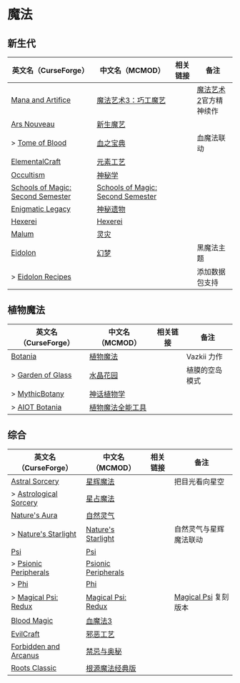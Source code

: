# 魔法

## 新生代

| 英文名（CurseForge）                                                                                               | 中文名（MCMOD）                                                           | 相关链接 | 备注                                                          |
| ------------------------------------------------------------------------------------------------------------------ | ------------------------------------------------------------------------- | -------- | ------------------------------------------------------------- |
| [Mana and Artifice](https://www.curseforge.com/minecraft/mc-mods/mana-and-artifice)                                | [魔法艺术3：巧工魔艺](https://www.mcmod.cn/class/2773.html)               |          | [魔法艺术 2](https://www.mcmod.cn/class/203.html)官方精神续作 |
| [Ars Nouveau](https://www.curseforge.com/minecraft/mc-mods/ars-nouveau)                                            | [新生魔艺](https://www.mcmod.cn/class/3468.html)                          |          |                                                               |
| > [Tome of Blood](https://www.curseforge.com/minecraft/mc-mods/tome-of-blood)                                      | [血之宝典](https://www.mcmod.cn/class/4673.html)                          |          | 血魔法联动                                                    |
| [ElementalCraft](https://www.curseforge.com/minecraft/mc-mods/elemental-craft)                                     | [元素工艺](https://www.mcmod.cn/class/3504.html)                          |          |                                                               |
| [Occultism](https://www.curseforge.com/minecraft/mc-mods/occultism)                                                | [神秘学](https://www.mcmod.cn/class/3986.html)                            |          |                                                               |
| [Schools of Magic: Second Semester](https://www.curseforge.com/minecraft/mc-mods/schools-of-magic-second-semester) | [Schools of Magic: Second Semester](https://www.mcmod.cn/class/4549.html) |          |                                                               |
| [Enigmatic Legacy](https://www.curseforge.com/minecraft/mc-mods/enigmatic-legacy)                                  | [神秘遗物](https://www.mcmod.cn/class/2239.html)                          |          |                                                               |
| [Hexerei](https://www.curseforge.com/minecraft/mc-mods/hexerei)                                                    | [Hexerei](https://www.mcmod.cn/class/5238.html)                           |          |                                                               |
| [Malum](https://www.curseforge.com/minecraft/mc-mods/malum)                                                        | [灵灾](https://www.mcmod.cn/class/4712.html)                              |          |                                                               |
| [Eidolon](https://www.curseforge.com/minecraft/mc-mods/eidolon)                                                    | [幻梦](https://www.mcmod.cn/class/3469.html)                              |          | 黑魔法主题                                                    |
| > [Eidolon Recipes](https://www.curseforge.com/minecraft/mc-mods/eidolon-recipes)                                  |                                                                           |          | 添加数据包支持                                                |

## 植物魔法

| 英文名（CurseForge）                                                                      | 中文名（MCMOD）                                          | 相关链接 | 备注           |
| ----------------------------------------------------------------------------------------- | -------------------------------------------------------- | -------- | -------------- |
| [Botania](https://www.curseforge.com/minecraft/mc-mods/botania)                           | [植物魔法](https://www.mcmod.cn/class/332.html)          |          | Vazkii 力作    |
| > [Garden of Glass](https://www.curseforge.com/minecraft/mc-mods/botania-garden-of-glass) | [水晶花园](https://www.mcmod.cn/class/645.html)          |          | 植膜的空岛模式 |
| > [MythicBotany](https://www.curseforge.com/minecraft/mc-mods/mythicbotany)               | [神话植物学](https://www.mcmod.cn/class/3644.html)       |          |                |
| > [AIOT Botania](https://www.curseforge.com/minecraft/mc-mods/aiot-botania)               | [植物魔法全能工具](https://www.mcmod.cn/class/1544.html) |          |                |

## 综合

| 英文名（CurseForge）                                                                        | 中文名（MCMOD）                                             | 相关链接 | 备注                                                        |
| ------------------------------------------------------------------------------------------- | ----------------------------------------------------------- | -------- | ----------------------------------------------------------- |
| [Astral Sorcery](https://www.curseforge.com/minecraft/mc-mods/astral-sorcery)               | [星辉魔法](https://www.mcmod.cn/class/639.html)             |          | 把目光看向星空                                              |
| > [Astrological Sorcery](https://www.curseforge.com/minecraft/mc-mods/astrological-sorcery) | [星占魔法](https://www.mcmod.cn/class/3253.html)            |          |                                                             |
| [Nature's Aura](https://www.curseforge.com/minecraft/mc-mods/natures-aura)                  | [自然灵气](https://www.mcmod.cn/class/1547.html)            |          |                                                             |
| > [Nature's Starlight](https://www.curseforge.com/minecraft/mc-mods/natures-starlight)      | [Nature's Starlight](https://www.mcmod.cn/class/6299.html)  |          | 自然灵气与星辉魔法联动                                      |
| [Psi](https://www.curseforge.com/minecraft/mc-mods/psi)                                     | [Psi](https://www.mcmod.cn/class/470.html)                  |          |                                                             |
| > [Psionic Peripherals](https://www.curseforge.com/minecraft/mc-mods/psionic-peripherals)   | [Psionic Peripherals](https://www.mcmod.cn/class/4711.html) |          |                                                             |
| > [Phi](https://www.curseforge.com/minecraft/mc-mods/phi)                                   | [Phi](https://www.mcmod.cn/class/5745.html)                 |          |                                                             |
| > [Magical Psi: Redux](https://www.curseforge.com/minecraft/mc-mods/magical-psi-redux)      | [Magical Psi: Redux](https://www.mcmod.cn/class/3659.html)  |          | [Magical Psi](https://www.mcmod.cn/class/986.html) 复刻版本 |
| [Blood Magic](https://www.curseforge.com/minecraft/mc-mods/blood-magic)                     | [血魔法3](https://www.mcmod.cn/class/5501.html)             |          |                                                             |
| [EvilCraft](https://www.curseforge.com/minecraft/mc-mods/evilcraft)                         | [邪恶工艺](https://www.mcmod.cn/class/352.html)             |          |                                                             |
| [Forbidden and Arcanus](https://www.curseforge.com/minecraft/mc-mods/forbidden-arcanus)     | [禁忌与奥秘](https://www.mcmod.cn/class/2226.html)          |          |                                                             |
| [Roots Classic](https://www.curseforge.com/minecraft/mc-mods/roots-classic)                 | [根源魔法经典版](https://www.mcmod.cn/class/1490.html)      |          |                                                             |
